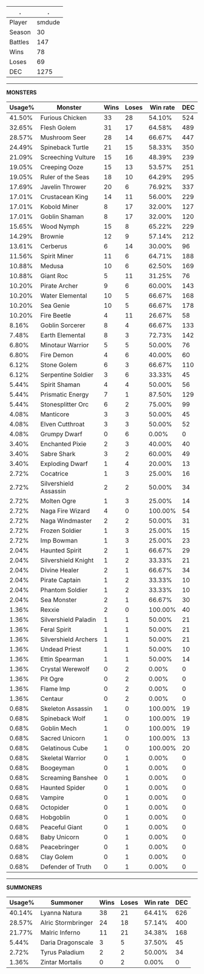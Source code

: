 .|.
|-|-
Player|smdude
Season|30
Battles|147
Wins|78
Loses|69
DEC|1275

---
**MONSTERS**

Usage%|Monster|Wins|Loses|Win rate|DEC|
-|-|-|-|-|-|
41.50%|Furious Chicken|33|28|54.10%|524|
32.65%|Flesh Golem|31|17|64.58%|489|
28.57%|Mushroom Seer|28|14|66.67%|447|
24.49%|Spineback Turtle|21|15|58.33%|350|
21.09%|Screeching Vulture|15|16|48.39%|239|
19.05%|Creeping Ooze|15|13|53.57%|251|
19.05%|Ruler of the Seas|18|10|64.29%|295|
17.69%|Javelin Thrower|20|6|76.92%|337|
17.01%|Crustacean King|14|11|56.00%|229|
17.01%|Kobold Miner|8|17|32.00%|127|
17.01%|Goblin Shaman|8|17|32.00%|120|
15.65%|Wood Nymph|15|8|65.22%|229|
14.29%|Brownie|12|9|57.14%|212|
13.61%|Cerberus|6|14|30.00%|96|
11.56%|Spirit Miner|11|6|64.71%|188|
10.88%|Medusa|10|6|62.50%|169|
10.88%|Giant Roc|5|11|31.25%|76|
10.20%|Pirate Archer|9|6|60.00%|143|
10.20%|Water Elemental|10|5|66.67%|168|
10.20%|Sea Genie|10|5|66.67%|178|
10.20%|Fire Beetle|4|11|26.67%|58|
8.16%|Goblin Sorcerer|8|4|66.67%|133|
7.48%|Earth Elemental|8|3|72.73%|142|
6.80%|Minotaur Warrior|5|5|50.00%|76|
6.80%|Fire Demon|4|6|40.00%|60|
6.12%|Stone Golem|6|3|66.67%|110|
6.12%|Serpentine Soldier|3|6|33.33%|45|
5.44%|Spirit Shaman|4|4|50.00%|56|
5.44%|Prismatic Energy|7|1|87.50%|129|
5.44%|Stonesplitter Orc|6|2|75.00%|99|
4.08%|Manticore|3|3|50.00%|45|
4.08%|Elven Cutthroat|3|3|50.00%|52|
4.08%|Grumpy Dwarf|0|6|0.00%|0|
3.40%|Enchanted Pixie|2|3|40.00%|40|
3.40%|Sabre Shark|3|2|60.00%|49|
3.40%|Exploding Dwarf|1|4|20.00%|13|
2.72%|Cocatrice|1|3|25.00%|16|
2.72%|Silvershield Assassin|2|2|50.00%|34|
2.72%|Molten Ogre|1|3|25.00%|14|
2.72%|Naga Fire Wizard|4|0|100.00%|54|
2.72%|Naga Windmaster|2|2|50.00%|31|
2.72%|Frozen Soldier|1|3|25.00%|15|
2.72%|Imp Bowman|1|3|25.00%|23|
2.04%|Haunted Spirit|2|1|66.67%|29|
2.04%|Silvershield Knight|1|2|33.33%|21|
2.04%|Divine Healer|2|1|66.67%|34|
2.04%|Pirate Captain|1|2|33.33%|10|
2.04%|Phantom Soldier|1|2|33.33%|10|
2.04%|Sea Monster|2|1|66.67%|30|
1.36%|Rexxie|2|0|100.00%|40|
1.36%|Silvershield Paladin|1|1|50.00%|21|
1.36%|Feral Spirit|1|1|50.00%|21|
1.36%|Silvershield Archers|1|1|50.00%|21|
1.36%|Undead Priest|1|1|50.00%|10|
1.36%|Ettin Spearman|1|1|50.00%|14|
1.36%|Crystal Werewolf|0|2|0.00%|0|
1.36%|Pit Ogre|0|2|0.00%|0|
1.36%|Flame Imp|0|2|0.00%|0|
1.36%|Centaur|0|2|0.00%|0|
0.68%|Skeleton Assassin|1|0|100.00%|19|
0.68%|Spineback Wolf|1|0|100.00%|19|
0.68%|Goblin Mech|1|0|100.00%|19|
0.68%|Sacred Unicorn|1|0|100.00%|13|
0.68%|Gelatinous Cube|1|0|100.00%|20|
0.68%|Skeletal Warrior|0|1|0.00%|0|
0.68%|Boogeyman|0|1|0.00%|0|
0.68%|Screaming Banshee|0|1|0.00%|0|
0.68%|Haunted Spider|0|1|0.00%|0|
0.68%|Vampire|0|1|0.00%|0|
0.68%|Octopider|0|1|0.00%|0|
0.68%|Hobgoblin|0|1|0.00%|0|
0.68%|Peaceful Giant|0|1|0.00%|0|
0.68%|Baby Unicorn|0|1|0.00%|0|
0.68%|Peacebringer|0|1|0.00%|0|
0.68%|Clay Golem|0|1|0.00%|0|
0.68%|Defender of Truth|0|1|0.00%|0|

---
**SUMMONERS**

Usage%|Summoner|Wins|Loses|Win rate|DEC|
-|-|-|-|-|-|
40.14%|Lyanna Natura|38|21|64.41%|626|
28.57%|Alric Stormbringer|24|18|57.14%|400|
21.77%|Malric Inferno|11|21|34.38%|168|
5.44%|Daria Dragonscale|3|5|37.50%|45|
2.72%|Tyrus Paladium|2|2|50.00%|34|
1.36%|Zintar Mortalis|0|2|0.00%|0|
